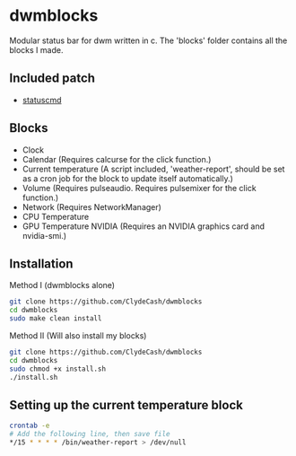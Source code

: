 # dwmblocks

Modular status bar for dwm written in c.
The 'blocks' folder contains all the blocks I made.

## Included patch

- [statuscmd](https://dwm.suckless.org/patches/statuscmd/)

## Blocks

- Clock
- Calendar (Requires calcurse for the click function.)
- Current temperature (A script included, 'weather-report', should be set as a cron job for the block to update itself automatically.)
- Volume (Requires pulseaudio. Requires pulsemixer for the click function.)
- Network (Requires NetworkManager)
- CPU Temperature
- GPU Temperature NVIDIA (Requires an NVIDIA graphics card and nvidia-smi.) 

## Installation 

Method I (dwmblocks alone)

````bash
git clone https://github.com/ClydeCash/dwmblocks
cd dwmblocks
sudo make clean install
````

Method II (Will also install my blocks)

````bash
git clone https://github.com/ClydeCash/dwmblocks
cd dwmblocks
sudo chmod +x install.sh
./install.sh
````

## Setting up the current temperature block

````bash
crontab -e
# Add the following line, then save file
*/15 * * * * /bin/weather-report > /dev/null 
````
